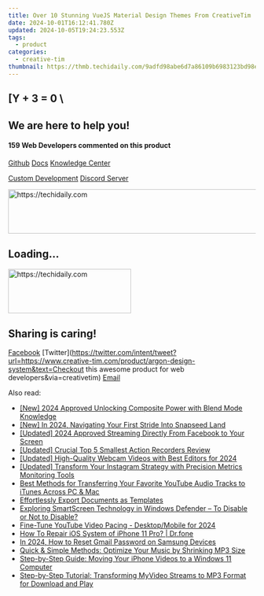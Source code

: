 ```yaml
---
title: Over 10 Stunning VueJS Material Design Themes From CreativeTim
date: 2024-10-01T16:12:41.780Z
updated: 2024-10-05T19:24:23.553Z
tags:
  - product
categories:
  - creative-tim
thumbnail: https://thmb.techidaily.com/9adfd98abe6d7a86109b6983123bd98e50d69397f564458217ca6fcd1b71cca2.jpg
---
```


## \[Y + 3 = 0 \

## We are here to help you!

#### 159 Web Developers commented on this product

[Github](https://github.com/creativetimofficial/argon-design-system) [Docs](https://tools.techidaily.com/creative-tim/products/) [Knowledge Center](https://tools.techidaily.com/creative-tim/products/) 

[Custom Development](https://tools.techidaily.com/creative-tim/products/) [Discord Server](https://discord.com/invite/FhCJCaHdQa) 

<!-- affiliate ads begin -->
<a href="https://appsumo.8odi.net/c/5597632/2094419/7443" target="_top" id="2094419">
  <img src="//a.impactradius-go.com/display-ad/7443-2094419" border="0" alt="https://techidaily.com" width="728" height="90"/>
</a>
<img height="0" width="0" src="https://appsumo.8odi.net/i/5597632/2094419/7443" style="position:absolute;visibility:hidden;" border="0" />
<!-- affiliate ads end -->

## Loading...

<!-- affiliate ads begin -->
<a href="https://aligracehair.sjv.io/c/5597632/2135398/19272" target="_top" id="2135398">
  <img src="//a.impactradius-go.com/display-ad/19272-2135398" border="0" alt="https://techidaily.com" width="250" height="90"/>
</a>
<img height="0" width="0" src="https://aligracehair.sjv.io/i/5597632/2135398/19272" style="position:absolute;visibility:hidden;" border="0" />
<!-- affiliate ads end -->

## Sharing is caring!

[Facebook](https://www.facebook.com/sharer/sharer.php?u=https://www.creative-tim.com/product/argon-design-system?src=sdkpreparse) [Twitter](https://twitter.com/intent/tweet?url=https://www.creative-tim.com/product/argon-design-system&text=Checkout this awesome product for web developers&via=creativetim) [Email](https://tools.techidaily.com/creative-tim/products/)

<ins class="adsbygoogle"
     style="display:block"
     data-ad-format="autorelaxed"
     data-ad-client="ca-pub-7571918770474297"
     data-ad-slot="1223367746"></ins>

<ins class="adsbygoogle"
     style="display:block"
     data-ad-client="ca-pub-7571918770474297"
     data-ad-slot="8358498916"
     data-ad-format="auto"
     data-full-width-responsive="true"></ins>

<span class="atpl-alsoreadstyle">Also read:</span>
<div><ul>
<li><a href="https://screen-sharing-recording.techidaily.com/new-2024-approved-unlocking-composite-power-with-blend-mode-knowledge/"><u>[New] 2024 Approved Unlocking Composite Power with Blend Mode Knowledge</u></a></li>
<li><a href="https://fox-info.techidaily.com/new-in-2024-navigating-your-first-stride-into-snapseed-land/"><u>[New] In 2024, Navigating Your First Stride Into Snapseed Land</u></a></li>
<li><a href="https://facebook-clips.techidaily.com/updated-2024-approved-streaming-directly-from-facebook-to-your-screen/"><u>[Updated] 2024 Approved Streaming Directly From Facebook to Your Screen</u></a></li>
<li><a href="https://fox-access.techidaily.com/updated-crucial-top-5-smallest-action-recorders-review/"><u>[Updated] Crucial Top 5 Smallest Action Recorders Review</u></a></li>
<li><a href="https://screen-capture.techidaily.com/updated-high-quality-webcam-videos-with-best-editors-for-2024/"><u>[Updated] High-Quality Webcam Videos with Best Editors for 2024</u></a></li>
<li><a href="https://instagram-video-recordings.techidaily.com/updated-transform-your-instagram-strategy-with-precision-metrics-monitoring-tools/"><u>[Updated] Transform Your Instagram Strategy with Precision Metrics Monitoring Tools</u></a></li>
<li><a href="https://fox-making.techidaily.com/best-methods-for-transferring-your-favorite-youtube-audio-tracks-to-itunes-across-pc-and-mac/"><u>Best Methods for Transferring Your Favorite YouTube Audio Tracks to iTunes Across PC & Mac</u></a></li>
<li><a href="https://fox-making.techidaily.com/effortlessly-export-documents-as-templates/"><u>Effortlessly Export Documents as Templates</u></a></li>
<li><a href="https://fox-making.techidaily.com/exploring-smartscreen-technology-in-windows-defender-to-disable-or-not-to-disable/"><u>Exploring SmartScreen Technology in Windows Defender – To Disable or Not to Disable?</u></a></li>
<li><a href="https://youtube-help.techidaily.com/fine-tune-youtube-video-pacing-desktopmobile-for-2024/"><u>Fine-Tune YouTube Video Pacing - Desktop/Mobile for 2024</u></a></li>
<li><a href="https://blog-min.techidaily.com/how-to-repair-ios-system-of-iphone-11-pro-drfone-by-drfone-ios-system-repair-ios-system-repair/"><u>How To Repair iOS System of iPhone 11 Pro? | Dr.fone</u></a></li>
<li><a href="https://android-unlock.techidaily.com/in-2024-how-to-reset-gmail-password-on-samsung-devices-by-drfone-android/"><u>In 2024, How to Reset Gmail Password on Samsung Devices</u></a></li>
<li><a href="https://fox-making.techidaily.com/quick-and-simple-methods-optimize-your-music-by-shrinking-mp3-size/"><u>Quick & Simple Methods: Optimize Your Music by Shrinking MP3 Size</u></a></li>
<li><a href="https://fox-making.techidaily.com/step-by-step-guide-moving-your-iphone-videos-to-a-windows-11-computer/"><u>Step-by-Step Guide: Moving Your iPhone Videos to a Windows 11 Computer</u></a></li>
<li><a href="https://fox-making.techidaily.com/step-by-step-tutorial-transforming-myvideo-streams-to-mp3-format-for-download-and-play/"><u>Step-by-Step Tutorial: Transforming MyVideo Streams to MP3 Format for Download and Play</u></a></li>
</ul></div>


